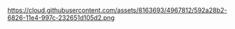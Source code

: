 
https://cloud.githubusercontent.com/assets/8163693/4967812/592a28b2-6826-11e4-997c-232651d105d2.png
